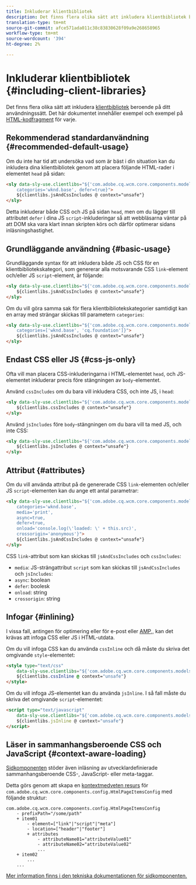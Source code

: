 ```yaml
---
title: Inkluderar klientbibliotek
description: Det finns flera olika sätt att inkludera klientbibliotek beroende på hur du använder dem.
translation-type: tm+mt
source-git-commit: afce571ada011c38c83830628f09a9e268658965
workflow-type: tm+mt
source-wordcount: '394'
ht-degree: 2%

---
```



# Inkluderar klientbibliotek {#including-client-libraries}

Det finns flera olika sätt att inkludera [klientbibliotek](/help/developing/archetype/uifrontend.md#clientlibs) beroende på ditt användningssätt. Det här dokumentet innehåller exempel och exempel på [HTML-kodfragment](https://docs.adobe.com/content/help/en/experience-manager-htl/using/overview.html) för varje.

## Rekommenderad standardanvändning {#recommended-default-usage}

Om du inte har tid att undersöka vad som är bäst i din situation kan du inkludera dina klientbibliotek genom att placera följande HTML-rader i elementet `head` på sidan:

```html
<sly data-sly-use.clientlibs="${'com.adobe.cq.wcm.core.components.models.ClientLibraries' @
    categories='wknd.base', defer=true}">
    ${clientlibs.jsAndCssIncludes @ context="unsafe"}
</sly>
```

Detta inkluderar både CSS och JS på sidan `head`, men om du lägger till attributet `defer` i dina JS `script`-inkluderingar så att webbläsarna väntar på att DOM ska vara klart innan skripten körs och därför optimerar sidans inläsningshastighet.

## Grundläggande användning {#basic-usage}

Grundläggande syntax för att inkludera både JS och CSS för en klientbibliotekskategori, som genererar alla motsvarande CSS `link`-element och/eller JS `script`-element, är följande:

```html
<sly data-sly-use.clientlibs="${'com.adobe.cq.wcm.core.components.models.ClientLibraries' @ categories='wknd.base'}">
    ${clientlibs.jsAndCssIncludes @ context="unsafe"}
</sly>
```

Om du vill göra samma sak för flera klientbibliotekskategorier samtidigt kan en array med strängar skickas till parametern `categories`:

```html
<sly data-sly-use.clientlibs="${'com.adobe.cq.wcm.core.components.models.ClientLibraries' @
    categories=['wknd.base', 'cq.foundation']}">
    ${clientlibs.jsAndCssIncludes @ context="unsafe"}
</sly>
```

## Endast CSS eller JS {#css-js-only}

Ofta vill man placera CSS-inkluderingarna i HTML-elementet `head`, och JS-elementet inkluderar precis före stängningen av `body`-elementet.

Använd `cssIncludes` om du bara vill inkludera CSS, och inte JS, i `head`:

```html
<sly data-sly-use.clientlibs="${'com.adobe.cq.wcm.core.components.models.ClientLibraries' @ categories='wknd.base'}">
    ${clientlibs.cssIncludes @ context="unsafe"}
</sly>
```

Använd `jsIncludes` före `body`-stängningen om du bara vill ta med JS, och inte CSS:

```html
<sly data-sly-use.clientlibs="${'com.adobe.cq.wcm.core.components.models.ClientLibraries' @ categories='wknd.base'}">
    ${clientlibs.jsIncludes @ context="unsafe"}
</sly>
```

## Attribut {#attributes}

Om du vill använda attribut på de genererade CSS `link`-elementen och/eller JS `script`-elementen kan du ange ett antal parametrar:

```html
<sly data-sly-use.clientlibs="${'com.adobe.cq.wcm.core.components.models.ClientLibraries' @
    categories='wknd.base',
    media='print',
    async=true,
    defer=true,
    onload='console.log(\'loaded: \' + this.src)',
    crossorigin='anonymous'}">
    ${clientlibs.jsAndCssIncludes @ context="unsafe"}
</sly>
```

CSS `link`-attribut som kan skickas till `jsAndCssIncludes` och `cssIncludes`:

* `media`: JS-strängattribut  `script` som kan skickas till  `jsAndCssIncludes` och  `jsIncludes`:
* `async`: boolean
* `defer`: boolesk
* `onload`: string
* `crossorigin`: string

## Infogar {#inlining}

I vissa fall, antingen för optimering eller för e-post eller [AMP,](amp.md), kan det krävas att infoga CSS eller JS i HTML-utdata.

Om du vill infoga CSS kan du använda `cssInline` och då måste du skriva det omgivande `style`-elementet:

```html
<style type="text/css"
    data-sly-use.clientlibs="${'com.adobe.cq.wcm.core.components.models.ClientLibraries' @ categories='wknd.base'}">
    ${clientlibs.cssInline @ context="unsafe"}
</style>
```

Om du vill infoga JS-elementet kan du använda `jsInline`. I så fall måste du skriva det omgivande `script`-elementet:

```html
<script type="text/javascript"
    data-sly-use.clientlibs="${'com.adobe.cq.wcm.core.components.models.ClientLibraries' @ categories='wknd.base'}">
    ${clientlibs.jsInline @ context="unsafe"}
</script>
```

## Läser in sammanhangsberoende CSS och JavaScript {#context-aware-loading}

[Sidkomponenten](/help/components/page.md) stöder även inläsning av utvecklardefinierade sammanhangsberoende CSS-, JavaScript- eller meta-taggar.

Detta görs genom att skapa en [kontextmedveten resurs](context-aware-configs.md) för `com.adobe.cq.wcm.core.components.config.HtmlPageItemsConfig` med följande struktur:

```text
com.adobe.cq.wcm.core.components.config.HtmlPageItemsConfig
    - prefixPath="/some/path"
    + item01
        - element=["link"|"script"|"meta"]
        - location=["header"|"footer"]
        + attributes
            - attributeName01="attributeValue01"
            - attributeName02="attributeValue02"
            ...
    + item02
        ...
    ...
```

[Mer information finns i den tekniska dokumentationen för sidkomponenten.](https://github.com/adobe/aem-core-wcm-components/tree/master/content/src/content/jcr_root/apps/core/wcm/components/page/v2/page#loading-of-context-aware-cssjs)
